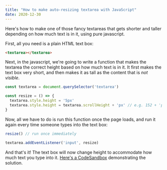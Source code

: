 ```yaml
---
title: "How to make auto-resizing textarea with JavaScript"
date: 2020-12-30
---
```

Here's how to make one of those fancy textareas that gets shorter and taller depending on how much text is in it, using pure javascript.

First, all you need is a plain HTML text box:

```html
<textarea></textarea>
```

Next, in the javascript, we're going to write a function that makes the textarea the correct height based on how much text is in it. It first makes the text box very short, and then makes it as tall as the content that is _not visible_.

```javascript
const textarea = document.querySelector('textarea')

const resize = () => {
  textarea.style.height = '5px'
  textarea.style.height = textarea.scrollHeight + 'px' // e.g. 152 + 'px' = '152px'
}
```

Now, all we have to do is run this function once the page loads, and run it again every time someone types into the text box:

```javascript
resize() // run once immediately

textarea.addEventListener('input', resize)
```

And that's it! The text box will now change height to accommodate how much text you type into it. [Here's a CodeSandbox](https://codesandbox.io/s/js-textarea-auto-resize-yz0k8?file=/index.html) demonstrating the solution.
